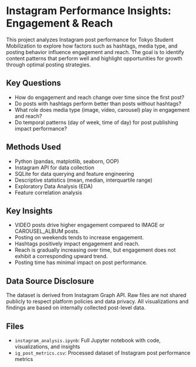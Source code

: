 # Instagram Performance Insights: Engagement & Reach
This project analyzes Instagram post performance for Tokyo Student Mobilization to explore how factors such as hashtags, media type, and posting behavior influence engagement and reach. The goal is to identify content patterns that perform well and highlight opportunities for growth through optimal posting strategies. 

## Key Questions
- How do engagement and reach change over time since the first post?  
- Do posts with hashtags perform better than posts without hashtags?  
- What role does media type (image, video, carousel) play in engagement and reach?  
- Do temporal patterns (day of week, time of day) for post publishing impact performance?  

## Methods Used
- Python (pandas, matplotlib, seaborn, OOP)
- Instagram API for data collection
- SQLite for data querying and feature engineering
- Descriptive statistics (mean, median, interquartile range) 
- Exploratory Data Analysis (EDA)
- Feature correlation analysis 

## Key Insights
- VIDEO posts drive higher engagement compared to IMAGE or CAROUSEL_ALBUM posts.
- Posting on weekends tends to increase engagement.
- Hashtags positively impact engagement and reach.
- Reach is gradually increasing over time, but engagement does not exhibit a corresponding upward trend.
- Posting time has minimal impact on post performance.


## Data Source Disclosure
The dataset is derived from Instagram Graph API. Raw files are not shared publicly to respect platform policies and data privacy. All visualizations and findings are based on internally collected post-level data.  

## Files
- `instagram_analysis.ipynb`: Full Jupyter notebook with code, visualizations, and insights
- `ig_post_metrics.csv`: Processed dataset of Instagram post performance metrics
